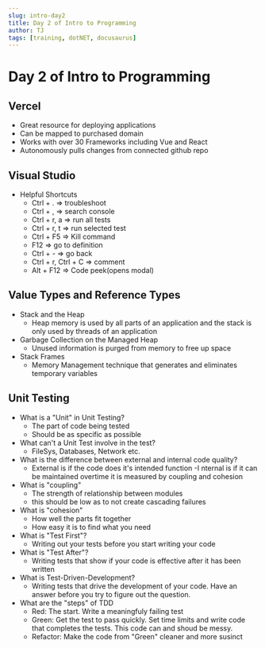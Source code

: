 ```yaml
---
slug: intro-day2
title: Day 2 of Intro to Programming
author: TJ
tags: [training, dotNET, docusaurus]
---
```


# Day 2 of Intro to Programming

## Vercel
- Great resource for deploying applications
- Can be mapped to purchased domain
- Works with over 30 Frameworks including Vue and React
- Autonomously pulls changes from connected github repo


## Visual Studio
- Helpful Shortcuts
    - Ctrl + . => troubleshoot
    - Ctrl + , => search console
    - Ctrl + r, a => run all tests
    - Ctrl + r, t => run selected test
    - Ctrl + F5 => Kill command
    - F12 => go to definition
    - Ctrl + - => go back
    - Ctrl + r, Ctrl + C => comment
    - Alt + F12 => Code peek(opens modal)

## Value Types and Reference Types
- Stack and the Heap
    - Heap memory is used by all parts of an application and the stack is only used by threads of an application
- Garbage Collection on the Managed Heap
    - Unused information is purged from memory to free up space
- Stack Frames
    - Memory Management technique that generates and eliminates temporary variables


## Unit Testing
- What is a "Unit" in Unit Testing?
    - The part of code being tested
    - Should be as specific as possible
- What can't a Unit Test involve in the test?
    - FileSys, Databases, Network etc.
- What is the difference between external and internal code quality?
    - External is if the code does it's intended function
    -I nternal is if it can be maintained overtime it is measured by coupling and cohesion
- What is "coupling"
    - The strength of relationship between modules
    - this should be low as to not create cascading failures
- What is "cohesion"
    - How well the parts fit together
    - How easy it is to find what you need
- What is "Test First"?
    - Writing out your tests before you start writing your code
- What is "Test After"?
    - Writing tests that show if your code is effective after it has been written
- What is Test-Driven-Development?
    - Writing tests that drive the development of your code. Have an answer before you try to figure out the question.
- What are the "steps" of TDD
    - Red: The start. Write a meaningfuly failing test
    - Green: Get the test to pass quickly. Set time limits and write code that completes the tests. This code can and shoud be messy.
    - Refactor: Make the code from "Green" cleaner and more susinct



